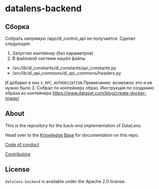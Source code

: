 # datalens-backend

## Сборка

Собрать напрямую /app/dl_control_api не получается. Сделал следующее:
1. Запустил контейнер (без параметров)
2. В файловой системе нашёл файлы 
- /src/lib/dl_constants/dl_constants/api_constants.py 
- /src/lib/dl_api_commons/dl_api_commons/headers.py

И добавил в них `X_RPC_AUTHORIZATION`
Примечание: возможно это и не нужно было
3. Собрал по контейнеру образ. Инструкция по созданию образа из контейнера https://www.dataset.com/blog/create-docker-image/

## About

This is the repository for the back-end implementation of DataLens

Head over to the [Knowledge Base](kb/index.md) for documentation on this repo.

[Code of conduct](CODE_OF_CONDUCT.md)

[Contributing](CONTRIBUTING.md)

## License

`datalens-backend` is available under the Apache 2.0 license.
